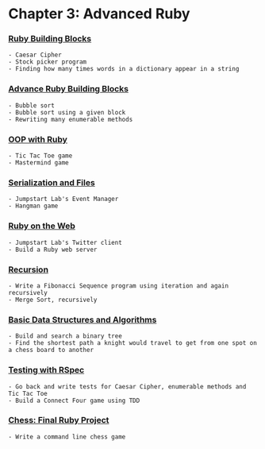 # Chapter 3: Advanced Ruby

### [Ruby Building Blocks]()
	- Caesar Cipher
	- Stock picker program
	- Finding how many times words in a dictionary appear in a string
### [Advance Ruby Building Blocks]()
	- Bubble sort
	- Bubble sort using a given block
	- Rewriting many enumerable methods
### [OOP with Ruby]()
	- Tic Tac Toe game
	- Mastermind game 
### [Serialization and Files]()
	- Jumpstart Lab's Event Manager
	- Hangman game
### [Ruby on the Web]()
	- Jumpstart Lab's Twitter client
	- Build a Ruby web server
### [Recursion]( )
	- Write a Fibonacci Sequence program using iteration and again recursively
	- Merge Sort, recursively
### [Basic Data Structures and Algorithms]()
	- Build and search a binary tree
	- Find the shortest path a knight would travel to get from one spot on a chess board to another
### [Testing with RSpec]( )
	- Go back and write tests for Caesar Cipher, enumerable methods and Tic Tac Toe
	- Build a Connect Four game using TDD
### [Chess: Final Ruby Project]()
	- Write a command line chess game
